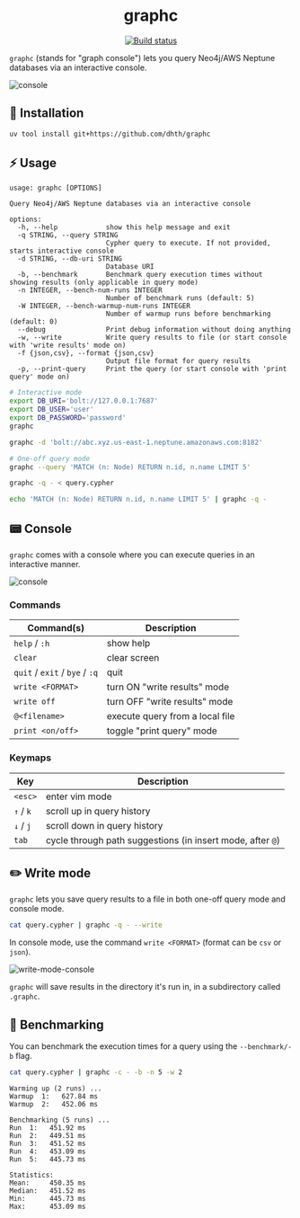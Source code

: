 <p align="center">
  <h1 align="center">graphc</h1>
  <p align="center">
    <a href="https://github.com/dhth/graphc/actions/workflows/main.yml"><img alt="Build status" src="https://img.shields.io/github/actions/workflow/status/dhth/graphc/main.yml?style=flat-square"></a>
  </p>
</p>

`graphc` (stands for "graph console") lets you query Neo4j/AWS Neptune databases
via an interactive console.

![console](https://tools.dhruvs.space/images/graphc/v0-1-0/console.png)

💾 Installation
---

```sh
uv tool install git+https://github.com/dhth/graphc
```

⚡️ Usage
---

```text
usage: graphc [OPTIONS]

Query Neo4j/AWS Neptune databases via an interactive console

options:
  -h, --help            show this help message and exit
  -q STRING, --query STRING
                        Cypher query to execute. If not provided, starts interactive console
  -d STRING, --db-uri STRING
                        Database URI
  -b, --benchmark       Benchmark query execution times without showing results (only applicable in query mode)
  -n INTEGER, --bench-num-runs INTEGER
                        Number of benchmark runs (default: 5)
  -W INTEGER, --bench-warmup-num-runs INTEGER
                        Number of warmup runs before benchmarking (default: 0)
  --debug               Print debug information without doing anything
  -w, --write           Write query results to file (or start console with 'write results' mode on)
  -f {json,csv}, --format {json,csv}
                        Output file format for query results
  -p, --print-query     Print the query (or start console with 'print query' mode on)
```

```bash
# Interactive mode
export DB_URI='bolt://127.0.0.1:7687'
export DB_USER='user'
export DB_PASSWORD='password'
graphc

graphc -d 'bolt://abc.xyz.us-east-1.neptune.amazonaws.com:8182'

# One-off query mode
graphc --query 'MATCH (n: Node) RETURN n.id, n.name LIMIT 5'

graphc -q - < query.cypher

echo 'MATCH (n: Node) RETURN n.id, n.name LIMIT 5' | graphc -q -
```

📟 Console
---

`graphc` comes with a console where you can execute queries in an interactive
manner.

![console](https://tools.dhruvs.space/images/graphc/v0-1-0/console.gif)

### Commands

| Command(s)                     | Description                     |
|--------------------------------|---------------------------------|
| `help` / `:h`                  | show help                       |
| `clear`                        | clear screen                    |
| `quit` / `exit` / `bye` / `:q` | quit                            |
| `write <FORMAT>`               | turn ON "write results" mode    |
| `write off`                    | turn OFF "write results" mode   |
| `@<filename>`                  | execute query from a local file |
| `print <on/off>`               | toggle "print query" mode       |

### Keymaps

| Key       | Description                                                |
|-----------|------------------------------------------------------------|
| `<esc>`   | enter vim mode                                             |
| `↑` / `k` | scroll up in query history                                 |
| `↓` / `j` | scroll down in query history                               |
| `tab`     | cycle through path suggestions (in insert mode, after `@`) |

✏️ Write mode
---

`graphc` lets you save query results to a file in both one-off query mode and
console mode.

```bash
cat query.cypher | graphc -q - --write
```

In console mode, use the command `write <FORMAT>` (format can be `csv` or
`json`).

![write-mode-console](https://tools.dhruvs.space/images/graphc/v0-1-0/write-mode-console.png)

`graphc` will save results in the directory it's run in, in a subdirectory
called `.graphc`.

🔢 Benchmarking
---

You can benchmark the execution times for a query using the `--benchmark/-b`
flag.

```bash
cat query.cypher | graphc -c - -b -n 5 -w 2
```

```text
Warming up (2 runs) ...
Warmup  1:   627.84 ms
Warmup  2:   452.06 ms

Benchmarking (5 runs) ...
Run  1:   451.92 ms
Run  2:   449.51 ms
Run  3:   451.52 ms
Run  4:   453.09 ms
Run  5:   445.73 ms

Statistics:
Mean:     450.35 ms
Median:   451.52 ms
Min:      445.73 ms
Max:      453.09 ms
```
